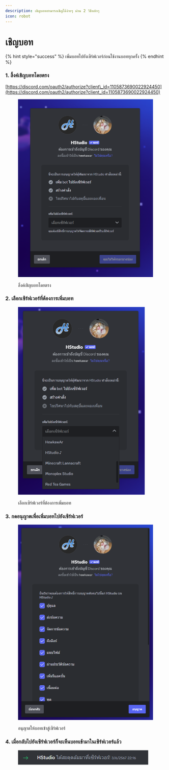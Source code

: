 ```yaml
---
description: เชิญบอทสามารถเชิญได้ง่ายๆ ผ่าน 2 วิธีหลักๆ
icon: robot
---
```


# เชิญบอท

{% hint style="success" %}
เพิ่มบอทไปยังเซิร์ฟเวอร์ก่อนใช้งานบอททุกครั้ง
{% endhint %}

### 1. ลิ้งค์เชิญบอทโดยตรง

[https://discord.com/oauth2/authorize?client\_id=1105873690022924450](https://discord.com/oauth2/authorize?client_id=1105873690022924450)

<figure><img src=".gitbook/assets/invite-bot-1.png" alt="" width="446"><figcaption><p>ลิ้งค์เชิญบอทโดยตรง</p></figcaption></figure>

### 2. เลือกเซิร์ฟเวอร์ที่ต้องการเพิ่มบอท

<figure><img src=".gitbook/assets/invite-bot-2.png" alt="" width="398"><figcaption><p>เลือกเซิร์ฟเวอร์ที่ต้องการเพิ่มบอท</p></figcaption></figure>

### 3. กดอนุญาตเพื่อเพิ่มบอทไปยังเซิร์ฟเวอร์

<figure><img src=".gitbook/assets/invite-bot-3.png" alt="" width="449"><figcaption><p>อนุญาตให้บอทเข้าสู่เซิร์ฟเวอร์</p></figcaption></figure>

### 4. เมื่อกลับไปยังเซิร์ฟเวอร์ก็จะเห็นบอทเข้ามาในเซิร์ฟเวอร์แล้ว

<figure><img src=".gitbook/assets/invite-bot-4.png" alt=""><figcaption></figcaption></figure>

